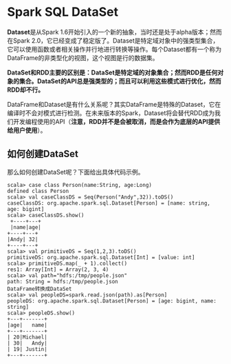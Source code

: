 # Spark SQL DataSet

**Dataset**是从Spark 1.6开始引入的一个新的抽象，当时还是处于alpha版本；然而在Spark 2.0，它已经变成了稳定版了。Dataset是特定域对象中的强类型集合，它可以使用函数或者相关操作并行地进行转换等操作。每个Dataset都有一个称为DataFrame的非类型化的视图，这个视图是行的数据集。

**DataSet和RDD主要的区别是：DataSet是特定域的对象集合；然而RDD是任何对象的集合。DataSet的API总是强类型的；而且可以利用这些模式进行优化，然而RDD却不行。**

DataFrame和Dataset是有什么关系呢？其实DataFrame是特殊的Dataset，它在编译时不会对模式进行检测。在未来版本的Spark，Dataset将会替代RDD成为我们开发编程使用的API（**注意，RDD并不是会被取消，而是会作为底层的API提供给用户使用**）。

## 如何创建DataSet

那么如何创建DataSet呢？下面给出具体代码示例。

```
scala> case class Person(name:String, age:Long)
defined class Person
scala> val caseClassDS = Seq(Person("Andy",32)).toDS()
caseClassDS: org.apache.spark.sql.Dataset[Person] = [name: string, age: bigint]
scala> caseClassDS.show()
 +----+---+
 |name|age|
+----+---+
|Andy| 32|
+----+---+
scala> val primitiveDS = Seq(1,2,3).toDS()
primitiveDS: org.apache.spark.sql.Dataset[Int] = [value: int]
scala> primitiveDS.map(_ + 1).collect()
res1: Array[Int] = Array(2, 3, 4)
scala> val path="hdfs:/tmp/people.json"
path: String = hdfs:/tmp/people.json
DataFrame转换成DataSet
scala> val peopleDS=spark.read.json(path).as[Person]
peopleDS: org.apache.spark.sql.Dataset[Person] = [age: bigint, name: string]
scala> peopleDS.show()
+---+-------+
|age|   name|
+---+-------+
| 20|Michael|
| 30|   Andy|
| 19| Justin|
+---+-------+
```
